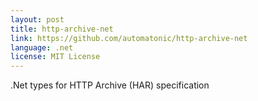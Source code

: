 ```yaml
---
layout: post
title: http-archive-net
link: https://github.com/automatonic/http-archive-net
language: .net
license: MIT License
---
```


.Net types for HTTP Archive (HAR) specification
